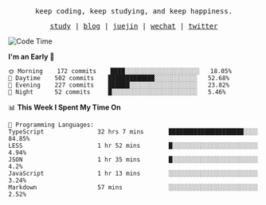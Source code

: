 <p align="center">
  <samp>
    <span>keep coding, keep studying, and keep happiness.</span>
  </samp>
</p>

<p align="center">
  <samp>
    <a href="https://github.com/ouduidui/fe-study">study</a> |
    <a href="https://deweyou.me">blog</a>  |
    <a href="https://juejin.cn/user/4309700183594366">juejin</a> |
    <a href="https://user-images.githubusercontent.com/54696834/165071004-6509e3f2-90c3-448c-9d92-3da42b0c2021.jpeg">wechat</a> |
    <a href="https://twitter.com/ouduidui">twitter</a>
  </samp>
</p>

<!--START_SECTION:waka-->
![Code Time](http://img.shields.io/badge/Code%20Time-2%2C119%20hrs%2051%20mins-blue)

**I'm an Early 🐤** 

```text
🌞 Morning    172 commits    ████░░░░░░░░░░░░░░░░░░░░░   18.05% 
🌆 Daytime    502 commits    █████████████░░░░░░░░░░░░   52.68% 
🌃 Evening    227 commits    ██████░░░░░░░░░░░░░░░░░░░   23.82% 
🌙 Night      52 commits     █░░░░░░░░░░░░░░░░░░░░░░░░   5.46%

```


📊 **This Week I Spent My Time On** 

```text
💬 Programming Languages: 
TypeScript               32 hrs 7 mins       █████████████████████░░░░   84.85% 
LESS                     1 hr 52 mins        █░░░░░░░░░░░░░░░░░░░░░░░░   4.94% 
JSON                     1 hr 35 mins        █░░░░░░░░░░░░░░░░░░░░░░░░   4.2% 
JavaScript               1 hr 13 mins        ░░░░░░░░░░░░░░░░░░░░░░░░░   3.24% 
Markdown                 57 mins             ░░░░░░░░░░░░░░░░░░░░░░░░░   2.52%

```


<!--END_SECTION:waka-->
